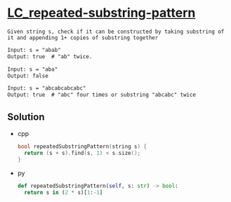 # [LC_repeated-substring-pattern](https://leetcode.com/problems/repeated-substring-pattern)

```en
Given string s, check if it can be constructed by taking substring of it and appending 1+ copies of substring together
```

```txt
Input: s = "abab"
Output: true  # "ab" twice.

Input: s = "aba"
Output: false

Input: s = "abcabcabcabc"
Output: true  # "abc" four times or substring "abcabc" twice
```

## Solution

* cpp

  ```cpp
  bool repeatedSubstringPattern(string s) {
    return (s + s).find(s, 1) < s.size();
  }
  ```

* py

  ```py
  def repeatedSubstringPattern(self, s: str) -> bool:
    return s in (2 * s)[1:-1]
  ```
